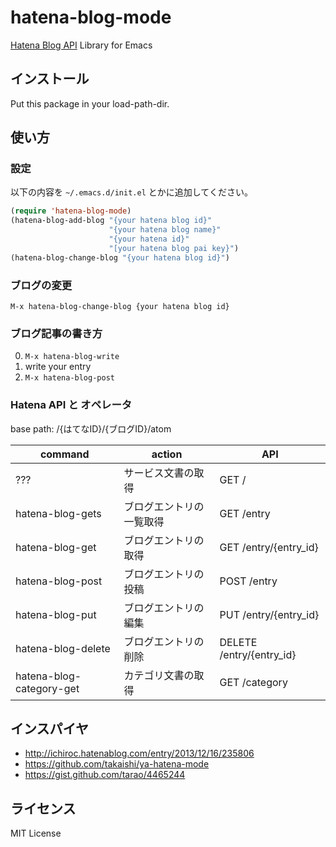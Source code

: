 # hatena-blog-mode

[Hatena Blog API](http://developer.hatena.ne.jp/ja/documents/blog/apis/atom) Library for Emacs

## インストール
Put this package in your load-path-dir.

## 使い方

### 設定
以下の内容を `~/.emacs.d/init.el` とかに追加してください。

```lisp
(require 'hatena-blog-mode)
(hatena-blog-add-blog "{your hatena blog id}"
                      "{your hatena blog name}"
                      "{your hatena id}"
                      "[your hatena blog pai key}")
(hatena-blog-change-blog "{your hatena blog id}")
```

### ブログの変更
`M-x hatena-blog-change-blog {your hatena blog id}`

### ブログ記事の書き方

0. `M-x hatena-blog-write`
0. write your entry
0. `M-x hatena-blog-post`

### Hatena API と オペレータ

base path: /{はてなID}/{ブログID}/atom

| command                  | action                   | API                      |
|--------------------------|--------------------------|--------------------------|
| ???                      | サービス文書の取得       | GET /                    |
| hatena-blog-gets         | ブログエントリの一覧取得 | GET /entry               |
| hatena-blog-get          | ブログエントリの取得     | GET /entry/{entry_id}    |
| hatena-blog-post         | ブログエントリの投稿     | POST /entry              |
| hatena-blog-put          | ブログエントリの編集     | PUT /entry/{entry_id}    |
| hatena-blog-delete       | ブログエントリの削除     | DELETE /entry/{entry_id} |
| hatena-blog-category-get | カテゴリ文書の取得       | GET /category            |

## インスパイヤ

- http://ichiroc.hatenablog.com/entry/2013/12/16/235806
- https://github.com/takaishi/ya-hatena-mode
- https://gist.github.com/tarao/4465244

## ライセンス
MIT License
